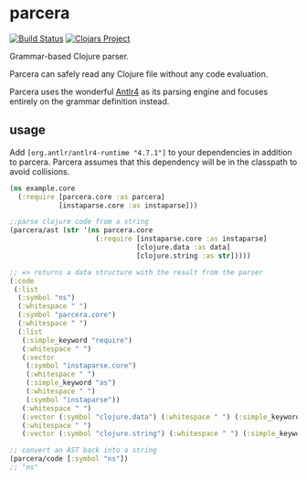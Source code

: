 # parcera

[![Build Status](https://travis-ci.com/carocad/parcera.svg?branch=master)](https://travis-ci.com/carocad/parcera)
[![Clojars Project](https://img.shields.io/clojars/v/carocad/parcera.svg)](https://clojars.org/carocad/parcera)

Grammar-based Clojure parser.

Parcera can safely read any Clojure file without any code evaluation.

Parcera uses the wonderful [Antlr4](https://github.com/antlr/antlr4/) as its
parsing engine and focuses entirely on the grammar definition instead.

## usage

Add `[org.antlr/antlr4-runtime "4.7.1"]` to your dependencies in addition to parcera. Parcera assumes that
this dependency will be in the classpath to avoid collisions.

```clojure
(ns example.core
  (:require [parcera.core :as parcera]
            [instaparse.core :as instaparse]))

;;parse clojure code from a string
(parcera/ast (str '(ns parcera.core
                     (:require [instaparse.core :as instaparse]
                               [clojure.data :as data]
                               [clojure.string :as str]))))

;; => returns a data structure with the result from the parser
(:code
 (:list
  (:symbol "ns")
  (:whitespace " ")
  (:symbol "parcera.core")
  (:whitespace " ")
  (:list
   (:simple_keyword "require")
   (:whitespace " ")
   (:vector
    (:symbol "instaparse.core")
    (:whitespace " ")
    (:simple_keyword "as")
    (:whitespace " ")
    (:symbol "instaparse"))
   (:whitespace " ")
   (:vector (:symbol "clojure.data") (:whitespace " ") (:simple_keyword "as") (:whitespace " ") (:symbol "data"))
   (:whitespace " ")
   (:vector (:symbol "clojure.string") (:whitespace " ") (:simple_keyword "as") (:whitespace " ") (:symbol "str")))))

;; convert an AST back into a string
(parcera/code [:symbol "ns"])
;; "ns"
```

